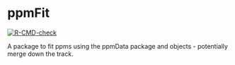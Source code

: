 # ppmFit
  <!-- badges: start -->
  [![R-CMD-check](https://github.com/skiptoniam/ppmFit/workflows/R-CMD-check/badge.svg)](https://github.com/skiptoniam/ppmFit/actions)
  <!-- badges: end -->
A package to fit ppms using the ppmData package and objects - potentially merge down the track.
